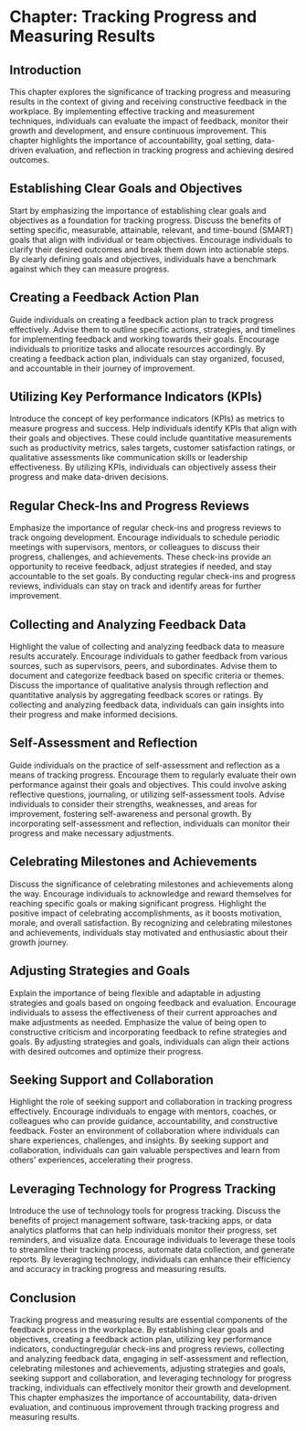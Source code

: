 Chapter: Tracking Progress and Measuring Results
================================================

Introduction
------------

This chapter explores the significance of tracking progress and measuring results in the context of giving and receiving constructive feedback in the workplace. By implementing effective tracking and measurement techniques, individuals can evaluate the impact of feedback, monitor their growth and development, and ensure continuous improvement. This chapter highlights the importance of accountability, goal setting, data-driven evaluation, and reflection in tracking progress and achieving desired outcomes.

Establishing Clear Goals and Objectives
---------------------------------------

Start by emphasizing the importance of establishing clear goals and objectives as a foundation for tracking progress. Discuss the benefits of setting specific, measurable, attainable, relevant, and time-bound (SMART) goals that align with individual or team objectives. Encourage individuals to clarify their desired outcomes and break them down into actionable steps. By clearly defining goals and objectives, individuals have a benchmark against which they can measure progress.

Creating a Feedback Action Plan
-------------------------------

Guide individuals on creating a feedback action plan to track progress effectively. Advise them to outline specific actions, strategies, and timelines for implementing feedback and working towards their goals. Encourage individuals to prioritize tasks and allocate resources accordingly. By creating a feedback action plan, individuals can stay organized, focused, and accountable in their journey of improvement.

Utilizing Key Performance Indicators (KPIs)
-------------------------------------------

Introduce the concept of key performance indicators (KPIs) as metrics to measure progress and success. Help individuals identify KPIs that align with their goals and objectives. These could include quantitative measurements such as productivity metrics, sales targets, customer satisfaction ratings, or qualitative assessments like communication skills or leadership effectiveness. By utilizing KPIs, individuals can objectively assess their progress and make data-driven decisions.

Regular Check-Ins and Progress Reviews
--------------------------------------

Emphasize the importance of regular check-ins and progress reviews to track ongoing development. Encourage individuals to schedule periodic meetings with supervisors, mentors, or colleagues to discuss their progress, challenges, and achievements. These check-ins provide an opportunity to receive feedback, adjust strategies if needed, and stay accountable to the set goals. By conducting regular check-ins and progress reviews, individuals can stay on track and identify areas for further improvement.

Collecting and Analyzing Feedback Data
--------------------------------------

Highlight the value of collecting and analyzing feedback data to measure results accurately. Encourage individuals to gather feedback from various sources, such as supervisors, peers, and subordinates. Advise them to document and categorize feedback based on specific criteria or themes. Discuss the importance of qualitative analysis through reflection and quantitative analysis by aggregating feedback scores or ratings. By collecting and analyzing feedback data, individuals can gain insights into their progress and make informed decisions.

Self-Assessment and Reflection
------------------------------

Guide individuals on the practice of self-assessment and reflection as a means of tracking progress. Encourage them to regularly evaluate their own performance against their goals and objectives. This could involve asking reflective questions, journaling, or utilizing self-assessment tools. Advise individuals to consider their strengths, weaknesses, and areas for improvement, fostering self-awareness and personal growth. By incorporating self-assessment and reflection, individuals can monitor their progress and make necessary adjustments.

Celebrating Milestones and Achievements
---------------------------------------

Discuss the significance of celebrating milestones and achievements along the way. Encourage individuals to acknowledge and reward themselves for reaching specific goals or making significant progress. Highlight the positive impact of celebrating accomplishments, as it boosts motivation, morale, and overall satisfaction. By recognizing and celebrating milestones and achievements, individuals stay motivated and enthusiastic about their growth journey.

Adjusting Strategies and Goals
------------------------------

Explain the importance of being flexible and adaptable in adjusting strategies and goals based on ongoing feedback and evaluation. Encourage individuals to assess the effectiveness of their current approaches and make adjustments as needed. Emphasize the value of being open to constructive criticism and incorporating feedback to refine strategies and goals. By adjusting strategies and goals, individuals can align their actions with desired outcomes and optimize their progress.

Seeking Support and Collaboration
---------------------------------

Highlight the role of seeking support and collaboration in tracking progress effectively. Encourage individuals to engage with mentors, coaches, or colleagues who can provide guidance, accountability, and constructive feedback. Foster an environment of collaboration where individuals can share experiences, challenges, and insights. By seeking support and collaboration, individuals can gain valuable perspectives and learn from others' experiences, accelerating their progress.

Leveraging Technology for Progress Tracking
-------------------------------------------

Introduce the use of technology tools for progress tracking. Discuss the benefits of project management software, task-tracking apps, or data analytics platforms that can help individuals monitor their progress, set reminders, and visualize data. Encourage individuals to leverage these tools to streamline their tracking process, automate data collection, and generate reports. By leveraging technology, individuals can enhance their efficiency and accuracy in tracking progress and measuring results.

Conclusion
----------

Tracking progress and measuring results are essential components of the feedback process in the workplace. By establishing clear goals and objectives, creating a feedback action plan, utilizing key performance indicators, conductingregular check-ins and progress reviews, collecting and analyzing feedback data, engaging in self-assessment and reflection, celebrating milestones and achievements, adjusting strategies and goals, seeking support and collaboration, and leveraging technology for progress tracking, individuals can effectively monitor their growth and development. This chapter emphasizes the importance of accountability, data-driven evaluation, and continuous improvement through tracking progress and measuring results.
